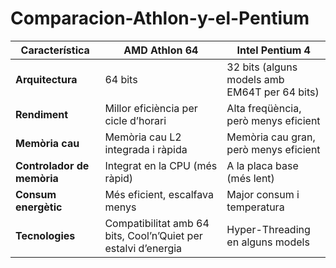 # Comparacion-Athlon-y-el-Pentium
| Característica         | AMD Athlon 64                         | Intel Pentium 4                        |
|-----------------------|------------------------------------|------------------------------------|
| **Arquitectura**      | 64 bits                            | 32 bits (alguns models amb EM64T per 64 bits) |
| **Rendiment**        | Millor eficiència per cicle d’horari | Alta freqüència, però menys eficient |
| **Memòria cau**      | Memòria cau L2 integrada i ràpida  | Memòria cau gran, però menys eficient |
| **Controlador de memòria** | Integrat en la CPU (més ràpid) | A la placa base (més lent) |
| **Consum energètic** | Més eficient, escalfava menys | Major consum i temperatura |
| **Tecnologies**      | Compatibilitat amb 64 bits, Cool’n’Quiet per estalvi d’energia | Hyper-Threading en alguns models |
